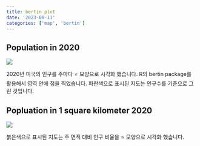 ```yaml
---
title: bertin plot
date: '2023-08-11'
categories: ['map', 'bertin']
---
```


## Population in 2020

![](/230811/US_population_2020.png)

2020년 미국의 인구를 주마다 ⭐ 모양으로 시각화 했습니다. R의 bertin package를 활용해서 영역 안에 점을 찍었습니다.
파란색으로 표시된 지도는 인구수를 기준으로 그린 것입니다.


## Popluation in 1 square kilometer 2020

![](/230811/US_population_rate_2020.png)

붉은색으로 표시된 지도는 주 면적 대비 인구 비율을 ⭐ 모양으로 시각화 했습니다. 
